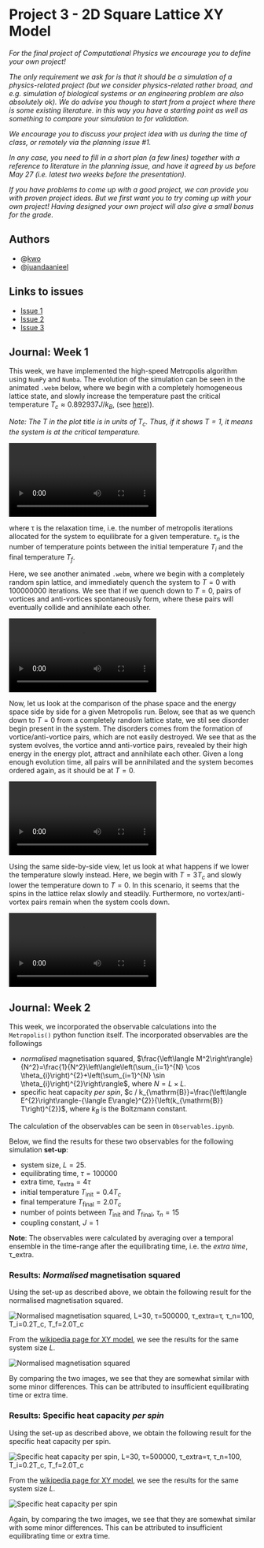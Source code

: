# Project 3 - 2D Square Lattice XY Model

*For the final project of Computational Physics we encourage you to define your own project!*

*The only requirement we ask for is that it should be a simulation of a physics-related project (but we consider physics-related rather broad, and e.g. simulation of biological systems or an engineering problem are also absolutely ok).*
*We do advise you though to start from a project where there is some existing literature. in this way you have a starting point as well as something to compare your simulation to for validation.*

*We encourage you to discuss your project idea with us during the time of class, or remotely via the planning issue #1.*

*In any case, you need to fill in a short plan (a few lines) together with a reference to literature in the planning issue, and have it agreed by us before May 27 (i.e. latest two weeks before the presentation).*

*If you have problems to come up with a good project, we can provide you with proven project ideas. But we first want you to try coming up with your own project! Having designed your own project will also give a small bonus for the grade.*

## Authors

* @[kwo](https://gitlab.kwant-project.org/kwo)
* @[juandaanieel](https://gitlab.kwant-project.org/juandaanieel)

## Links to issues

* [Issue 1](https://gitlab.kwant-project.org/computational_physics/projects/Project-3_kwo/-/issues/1)
* [Issue 2](https://gitlab.kwant-project.org/computational_physics/projects/Project-3_kwo/-/issues/2)
* [Issue 3](https://gitlab.kwant-project.org/computational_physics/projects/Project-3_kwo/-/issues/3)

## Journal: Week 1

This week, we have implemented the high-speed Metropolis algorithm using `NumPy` and `Numba`. The evolution of the simulation can be seen in the animated `.webm` below, where we begin with a completely homogeneous lattice state, and slowly increase the temperature past the critical temperature $`T_c≈0.892937J/k_B`$, (see [here](http://www.lps.ens.fr/~krauth/images/7/72/Stage_Mayer_Johannes_2015.pdf))).

*Note: The $`T`$ in the plot title is in units of $`T_c`$. Thus, if it shows $`T=1`$, it means the system is at the critical temperature.*

![L=256, τ=10000000, τ_n=25, T_i=2Tc, T_f=0](simulation_images/Metropolis_L256_tau10000000_nrelax25_Tinit2_Tfinal0.webm)
<!-- <img src="" width="360" height="307" /> -->
where τ is the relaxation time, i.e. the number of metropolis iterations allocated for the system to equilibrate for a given temperature. $`\tau_n`$ is the number of temperature points between the initial temperature $`T_i`$ and the final temperature $`T_f`$.

Here, we see another animated `.webm`, where we begin with a completely random spin lattice, and immediately quench the system to $`T=0`$ with 100000000 iterations. We see that if we quench down to $`T=0`$, pairs of vortices and anti-vortices spontaneously form, where these pairs will eventually collide and annihilate each other.

![L=256, τ=100000000, τ_n=1, T_i=0, T_f=0](simulation_images/Metropolis_L256_tau100000000_nrelax1_Tinit0_Tfinal0.webm)

Now, let us look at the comparison of the phase space and the energy space side by side for a given Metropolis run. Below, see that as we quench down to $`T=0`$ from a completely random lattice state, we stil see disorder begin present in the system. The disorders comes from the formation of vortice/anti-vortice pairs, which are not easily destroyed. We see that as the system evolves, the vortice annd anti-vortice pairs, revealed by their high energy in the energy plot, attract and annihilate each other. Given a long enough evolution time, all pairs will be annihilated and the system becomes ordered again, as it should be at $`T=0`$.

![L=64, τ=10000000, τ_n=1, T_i=0, T_f=0](simulation_images/Metropolis_phase_energy_L64_tau10000000_nrelax1_Tinit0_Tfinal0.webm)

Using the same side-by-side view, let us look at what happens if we lower the temperature slowly instead. Here, we begin with $`T=3T_c`$ and slowly lower the temperature down to $`T=0`$. In this scenario, it seems that the spins in the lattice relax slowly and steadily. Furthermore, no vortex/anti-vortex pairs remain when the system cools down.

![L=64, τ=10000000, τ_n=20, T_i=3, T_f=0](simulation_images/Metropolis_phase_energy_L64_tau10000000_nrelax20_Tinit3_Tfinal0.webm)

## Journal: Week 2

This week, we incorporated the observable calculations into the `Metropolis()` python function itself. The incorporated observables are the followings

* *normalised* magnetisation squared, $`\frac{\left\langle M^2\right\rangle}{N^2}=\frac{1}{N^2}\left\langle\left(\sum_{i=1}^{N} \cos \theta_{i}\right)^{2}+\left(\sum_{i=1}^{N} \sin \theta_{i}\right)^{2}\right\rangle`$, where $`N=L\times L`$.
* specific heat capacity *per spin*, $`c / k_{\mathrm{B}}=\frac{\left\langle E^{2}\right\rangle-{\langle E\rangle}^{2}}{\left(k_{\mathrm{B}} T\right)^{2}}`$, where $`k_B`$ is the Boltzmann constant.

The calculation of the observables can be seen in `Observables.ipynb`.

Below, we find the results for these two observables for the following simulation **set-up**:

* system size, $`L=25`$.
* equilibrating time, $`\tau=100000`$
* extra time, $`\tau_\mathrm{extra}=4\tau`$
* initial temperature $`T_\mathrm{init}=0.4T_c`$
* final temperature $`T_\mathrm{final}=2.0T_c`$
* number of points between $`T_\mathrm{init}`$ and $`T_\mathrm{final}`$, $`\tau_n=15`$
* coupling constant, $`J=1`$

**Note**: The observables were calculated by averaging over a temporal ensemble in the time-range after the equilibrating time, i.e. the *extra time*, τ_extra.

### Results: *Normalised* magnetisation squared

Using the set-up as described above, we obtain the following result for the normalised magnetisation squared.

![Normalised magnetisation squared, L=30, τ=500000, τ_extra=τ, τ_n=100, T_i=0.2T_c, T_f=2.0T_c](simulation_images/magnetisationsquared_L30_tau500000_nrelax100_Tinit0_Tfinal2.png)

From the [wikipedia page for XY model](https://en.wikipedia.org/wiki/Classical_XY_model), we see the results for the same system size $`L`$.

![Normalised magnetisation squared](simulation_images/magnetisationsquared_wikipedia.png)

By comparing the two images, we see that they are somewhat similar with some minor differences. This can be attributed to insufficient equilibrating time or extra time.

### Results: Specific heat capacity *per spin*

Using the set-up as described above, we obtain the following result for the specific heat capacity per spin.

![Specific heat capacity per spin, L=30, τ=500000, τ_extra=τ, τ_n=100, T_i=0.2T_c, T_f=2.0T_c](simulation_images/specificheat_L30_tau500000_nrelax100_Tinit0_Tfinal2.png)

From the [wikipedia page for XY model](https://en.wikipedia.org/wiki/Classical_XY_model), we see the results for the same system size $`L`$.

![Specific heat capacity per spin](simulation_images/specificheat_wikipedia.png)

Again, by comparing the two images, we see that they are somewhat similar with some minor differences. This can be attributed to insufficient equilibrating time or extra time.
